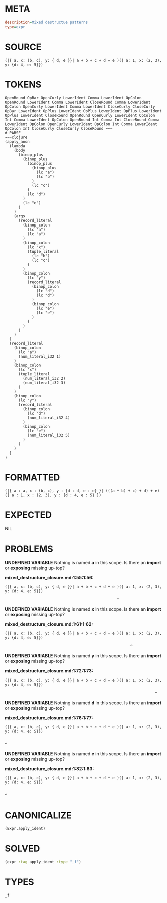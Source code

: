 # META
~~~ini
description=Mixed destructue patterns
type=expr
~~~
# SOURCE
~~~roc
(|{ a, x: (b, c), y: { d, e }}| a + b + c + d + e )({ a: 1, x: (2, 3), y: {d: 4, e: 5}})
~~~
# TOKENS
~~~text
OpenRound OpBar OpenCurly LowerIdent Comma LowerIdent OpColon OpenRound LowerIdent Comma LowerIdent CloseRound Comma LowerIdent OpColon OpenCurly LowerIdent Comma LowerIdent CloseCurly CloseCurly OpBar LowerIdent OpPlus LowerIdent OpPlus LowerIdent OpPlus LowerIdent OpPlus LowerIdent CloseRound OpenRound OpenCurly LowerIdent OpColon Int Comma LowerIdent OpColon OpenRound Int Comma Int CloseRound Comma LowerIdent OpColon OpenCurly LowerIdent OpColon Int Comma LowerIdent OpColon Int CloseCurly CloseCurly CloseRound ~~~
# PARSE
~~~clojure
(apply_anon
  (lambda
    (body
      (binop_plus
        (binop_plus
          (binop_plus
            (binop_plus
              (lc "a")
              (lc "b")
            )
            (lc "c")
          )
          (lc "d")
        )
        (lc "e")
      )
    )
    (args
      (record_literal
        (binop_colon
          (lc "a")
          (lc "a")
        )
        (binop_colon
          (lc "x")
          (tuple_literal
            (lc "b")
            (lc "c")
          )
        )
        (binop_colon
          (lc "y")
          (record_literal
            (binop_colon
              (lc "d")
              (lc "d")
            )
            (binop_colon
              (lc "e")
              (lc "e")
            )
          )
        )
      )
    )
  )
  (record_literal
    (binop_colon
      (lc "a")
      (num_literal_i32 1)
    )
    (binop_colon
      (lc "x")
      (tuple_literal
        (num_literal_i32 2)
        (num_literal_i32 3)
      )
    )
    (binop_colon
      (lc "y")
      (record_literal
        (binop_colon
          (lc "d")
          (num_literal_i32 4)
        )
        (binop_colon
          (lc "e")
          (num_literal_i32 5)
        )
      )
    )
  )
)
~~~
# FORMATTED
~~~roc
(|{ a : a, x : (b, c), y : {d : d, e : e} }| (((a + b) + c) + d) + e)({ a : 1, x : (2, 3), y : {d : 4, e : 5} })
~~~
# EXPECTED
NIL
# PROBLEMS
**UNDEFINED VARIABLE**
Nothing is named **a** in this scope.
Is there an **import** or **exposing** missing up-top?

**mixed_destructure_closure.md:1:55:1:56:**
```roc
(|{ a, x: (b, c), y: { d, e }}| a + b + c + d + e )({ a: 1, x: (2, 3), y: {d: 4, e: 5}})
```
                                                      ^


**UNDEFINED VARIABLE**
Nothing is named **x** in this scope.
Is there an **import** or **exposing** missing up-top?

**mixed_destructure_closure.md:1:61:1:62:**
```roc
(|{ a, x: (b, c), y: { d, e }}| a + b + c + d + e )({ a: 1, x: (2, 3), y: {d: 4, e: 5}})
```
                                                            ^


**UNDEFINED VARIABLE**
Nothing is named **y** in this scope.
Is there an **import** or **exposing** missing up-top?

**mixed_destructure_closure.md:1:72:1:73:**
```roc
(|{ a, x: (b, c), y: { d, e }}| a + b + c + d + e )({ a: 1, x: (2, 3), y: {d: 4, e: 5}})
```
                                                                       ^


**UNDEFINED VARIABLE**
Nothing is named **d** in this scope.
Is there an **import** or **exposing** missing up-top?

**mixed_destructure_closure.md:1:76:1:77:**
```roc
(|{ a, x: (b, c), y: { d, e }}| a + b + c + d + e )({ a: 1, x: (2, 3), y: {d: 4, e: 5}})
```
                                                                           ^


**UNDEFINED VARIABLE**
Nothing is named **e** in this scope.
Is there an **import** or **exposing** missing up-top?

**mixed_destructure_closure.md:1:82:1:83:**
```roc
(|{ a, x: (b, c), y: { d, e }}| a + b + c + d + e )({ a: 1, x: (2, 3), y: {d: 4, e: 5}})
```
                                                                                 ^


# CANONICALIZE
~~~clojure
(Expr.apply_ident)
~~~
# SOLVED
~~~clojure
(expr :tag apply_ident :type "_f")
~~~
# TYPES
~~~roc
_f
~~~
